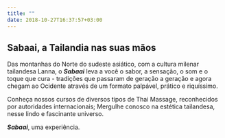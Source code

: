 ```yaml
---
title: ""
date: 2018-10-27T16:37:57+03:00
---
```


## Sabaai, a Tailandia nas suas mãos

Das montanhas do Norte do sudeste asiático, com a cultura milenar tailandesa Lanna, o ***Sabaai*** leva a você o sabor, a sensação, o som e o toque que cura - tradições que passaram de geração a geração e agora chegam ao Ocidente através de um formato palpável, prático e riquíssimo.

Conheça nossos cursos de diversos tipos de Thai Massage, reconhecidos por autoridades internacionais; Mergulhe conosco na estética tailandesa, nesse lindo e fascinante universo.

***Sabaai***, uma experiência.